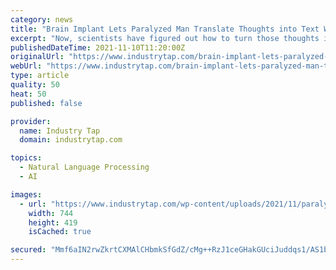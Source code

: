 ```yaml
---
category: news
title: "Brain Implant Lets Paralyzed Man Translate Thoughts into Text With 94% Accuracy"
excerpt: "Now, scientists have figured out how to turn those thoughts into a typed-out message. They have developed a new brain implant system to make imagined handwriting “write” out complete sentences. A glimmer of hope for people who lose the ability to speak because of injury or illness The brain implant device is the result of a longstanding research collaboration called BrainGate."
publishedDateTime: 2021-11-10T11:20:00Z
originalUrl: "https://www.industrytap.com/brain-implant-lets-paralyzed-man-translate-thoughts-into-text-with-94-accuracy/60772"
webUrl: "https://www.industrytap.com/brain-implant-lets-paralyzed-man-translate-thoughts-into-text-with-94-accuracy/60772"
type: article
quality: 50
heat: 50
published: false

provider:
  name: Industry Tap
  domain: industrytap.com

topics:
  - Natural Language Processing
  - AI

images:
  - url: "https://www.industrytap.com/wp-content/uploads/2021/11/paralyzed-man.jpg"
    width: 744
    height: 419
    isCached: true

secured: "Mmf6aIN2rwZkrtCXMAlCHbmkSfGdZ/cMg++RzJ1ceGHakGUciJuddqs1/AS1bw5jKd6c8p+x4fh9zrqA/VlFhvXN8BK84YUl34sORH8S0p6xLHt6RN88jjbBlARaX5+ogYpAqKLzt+qAxqQWmXiqb5kZYwHPYOcHdycdIhHUhMTDyvM4R93H3i080Ic/82EHyiU1M544Oyoo29vn3LH2AHYOZW0YW/8xhunhG/eOwg7IyKMlidGD7E2bjPGpBtVzR9DX7+fpyyXp2wFJepYQU2cBI4V5ElfDjBXYKYEhtdfDxayuLM9pv7D0zLL4K6Id84FS+qX0Brr7Boi+dISFTyc5f5AEh9+gg5Bs3Z4f25Q=;rdcgRg48GQVPR4r4PWKjKQ=="
---
```


